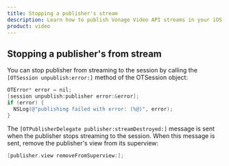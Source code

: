 ```yaml
---
title: Stopping a publisher's stream
description: Learn how to publish Vonage Video API streams in your iOS application. Once you have connected to a session, you can send video, audio, and messages by publishing a stream.
product: video 
---
```


## Stopping a publisher's from stream

You can stop publisher from streaming to the session by calling the `[OTSession unpublish:error:]` method of the OTSession object:

```objective-c
OTError* error = nil;
[session unpublish:publisher error:&error];
if (error) {
  NSLog(@"publishing failed with error: (%@)", error);
}
```

The `[OTPublisherDelegate publisher:streamDestroyed:]` message is sent when the publisher stops streaming to the session. When this message is sent, remove the publisher's view from its superview:

```objective-c
[publisher.view removeFromSuperview:];
```
